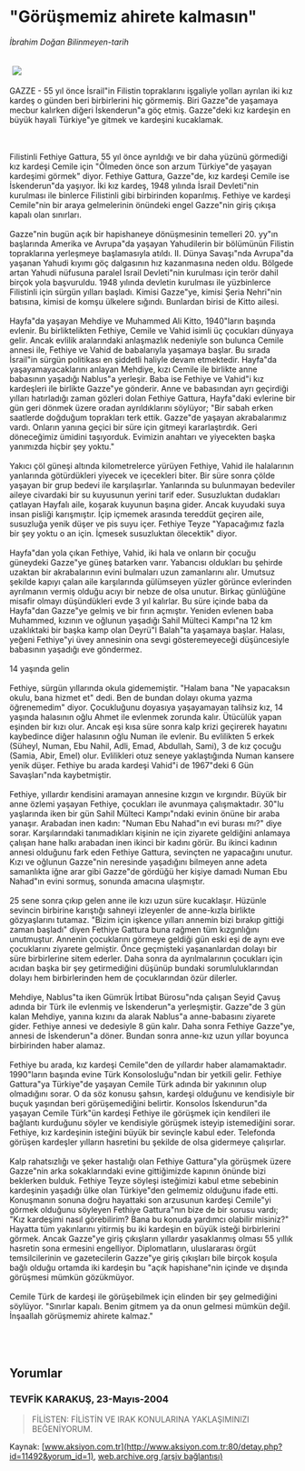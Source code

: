 # "Görüşmemiz ahirete kalmasın"

*İbrahim Doğan Bilinmeyen-tarih*

<div>
 <font>
  <img border="0" height="1" src="/web/20050119040546im_/http://www.aksiyon.com.tr/images/blank.gif"/>
 </font>
 <font class="content">
  <p>
   <img border="0" hspace="5" src="http://web.archive.org/web/20050119040546im_/http://www.aksiyon.com.tr/resim/493/48.jpg" vspace="5"/>
  </p>
 </font>
 <font class="content">
  GAZZE - 55 yıl önce İsrail"in Filistin topraklarını işgaliyle yolları ayrılan iki kız kardeş o günden beri birbirlerini hiç görmemiş. Biri Gazze"de yaşamaya mecbur kalırken diğeri İskenderun"a göç etmiş. Gazze"deki kız kardeşin en büyük hayali Türkiye"ye gitmek ve kardeşini kucaklamak.
  <br>
  </br>
 </font>
 <br/>
 <p>
  <font class="content">
   Filistinli Fethiye Gattura, 55 yıl önce ayrıldığı ve bir daha yüzünü görmediği kız kardeşi Cemile için "Ölmeden önce son arzum Türkiye"de yaşayan kardeşimi görmek" diyor. Fethiye Gattura, Gazze"de, kız kardeşi Cemile ise İskenderun"da yaşıyor. İki kız kardeş, 1948 yılında İsrail Devleti"nin kurulması ile binlerce Filistinli gibi birbirinden koparılmış. Fethiye ve kardeşi Cemile"nin bir araya gelmelerinin önündeki engel Gazze"nin giriş çıkışa kapalı olan sınırları.
   <br>
    <br>
     Gazze"nin bugün açık bir hapishaneye dönüşmesinin temelleri 20. yy"ın başlarında Amerika ve Avrupa"da yaşayan Yahudilerin bir bölümünün Filistin topraklarına yerleşmeye başlamasıyla atıldı. II. Dünya Savaşı"nda Avrupa"da yaşanan Yahudi kıyımı göç dalgasının hız kazanmasına neden oldu. Bölgede artan Yahudi nüfusuna paralel İsrail Devleti"nin kurulması için terör dahil birçok yola başvuruldu. 1948 yılında devletin kurulması ile yüzbinlerce Filistinli için sürgün yılları başladı. Kimisi Gazze"ye, kimisi Şeria Nehri"nin batısına, kimisi de komşu ülkelere sığındı. Bunlardan birisi de Kitto ailesi.
     <br>
      <br/>
      Hayfa"da yaşayan Mehdiye ve Muhammed Ali Kitto, 1940"ların başında evlenir. Bu birliktelikten Fethiye, Cemile ve Vahid isimli üç çocukları dünyaya gelir. Ancak evlilik aralarındaki anlaşmazlık nedeniyle son bulunca Cemile annesi ile, Fethiye ve Vahid de babalarıyla yaşamaya başlar. Bu sırada İsrail"in sürgün politikası en şiddetli haliyle devam etmektedir. Hayfa"da yaşayamayacaklarını anlayan Mehdiye, kızı Cemile ile birlikte anne babasının yaşadığı Nablus"a yerleşir. Baba ise Fethiye ve Vahid"i kız kardeşleri ile birlikte Gazze"ye gönderir. Anne ve babasından ayrı geçirdiği yılları hatırladığı zaman gözleri dolan Fethiye Gattura, Hayfa"daki evlerine bir gün geri dönmek üzere oradan ayrıldıklarını söylüyor; "Bir sabah erken saatlerde doğduğum toprakları terk ettik. Gazze"de yaşayan akrabalarımız vardı. Onların yanına geçici bir süre için gitmeyi kararlaştırdık. Geri döneceğimiz ümidini taşıyorduk. Evimizin anahtarı ve yiyecekten başka yanımızda hiçbir şey yoktu."
      <br/>
      <br/>
      Yakıcı çöl güneşi altında kilometrelerce yürüyen Fethiye, Vahid ile halalarının yanlarında götürdükleri yiyecek ve içecekleri biter. Bir süre sonra çölde yaşayan bir grup bedevi ile karşılaşırlar. Yanlarında su bulunmayan bedeviler aileye civardaki bir su kuyusunun yerini tarif eder. Susuzluktan dudakları çatlayan Hayfalı aile, koşarak kuyunun başına gider. Ancak kuyudaki suya insan pisliği karışmıştır. İçip içmemek arasında tereddüt geçiren aile, susuzluğa yenik düşer ve pis suyu içer. Fethiye Teyze "Yapacağımız fazla bir şey yoktu o an için. İçmesek susuzluktan ölecektik" diyor.
      <br/>
      <br/>
      Hayfa"dan yola çıkan Fethiye, Vahid, iki hala ve onların bir çocuğu güneydeki Gazze"ye güneş batarken varır. Yabancısı oldukları bu şehirde uzaktan bir akrabalarının evini bulmaları uzun zamanlarını alır. Umutsuz şekilde kapıyı çalan aile karşılarında gülümseyen yüzler görünce evlerinden ayrılmanın vermiş olduğu acıyı bir nebze de olsa unutur. Birkaç günlüğüne misafir olmayı düşündükleri evde 3 yıl kalırlar. Bu süre içinde baba da Hayfa"dan Gazze"ye gelmiş ve bir fırın açmıştır. Yeniden evlenen baba Muhammed, kızının ve oğlunun yaşadığı Sahil Mülteci Kampı"na 12 km uzaklıktaki bir başka kamp olan Deyrü"l Balah"ta yaşamaya başlar. Halası, yeğeni Fethiye"yi üvey annesinin ona sevgi gösteremeyeceği düşüncesiyle babasının yaşadığı eve göndermez.
      <br/>
      <br/>
      14 yaşında gelin
      <br/>
      <br/>
      Fethiye, sürgün yıllarında okula gidememiştir. "Halam bana "Ne yapacaksın okulu, bana hizmet et" dedi. Ben de bundan dolayı okuma yazma öğrenemedim" diyor. Çocukluğunu doyasıya yaşayamayan talihsiz kız, 14 yaşında halasının oğlu Ahmet ile evlenmek zorunda kalır. Ütücülük yapan eşinden bir kızı olur. Ancak eşi kısa süre sonra kalp krizi geçirerek hayatını kaybedince diğer halasının oğlu Numan ile evlenir. Bu evlilikten 5 erkek (Süheyl, Numan, Ebu Nahil, Adli, Emad, Abdullah, Sami), 3 de kız çocuğu (Samia, Abir, Emel) olur. Evlilikleri otuz seneye yaklaştığında Numan kansere yenik düşer. Fethiye bu arada kardeşi Vahid"i de 1967"deki 6 Gün Savaşları"nda kaybetmiştir.
      <br/>
      <br/>
      Fethiye, yıllardır kendisini aramayan annesine kızgın ve kırgındır. Büyük bir anne özlemi yaşayan Fethiye, çocukları ile avunmaya çalışmaktadır. 30"lu yaşlarında iken bir gün Sahil Mülteci Kampı"ndaki evinin önüne bir araba yanaşır. Arabadan inen kadın: "Numan Ebu Nahad"ın evi burası mı?" diye sorar. Karşılarındaki tanımadıkları kişinin ne için ziyarete geldiğini anlamaya çalışan hane halkı arabadan inen ikinci bir kadını görür. Bu ikinci kadının annesi olduğunu fark eden Fethiye Gattura, sevinçten ne yapacağını unutur. Kızı ve oğlunun Gazze"nin neresinde yaşadığını bilmeyen anne adeta samanlıkta iğne arar gibi Gazze"de gördüğü her kişiye damadı Numan Ebu Nahad"ın evini sormuş, sonunda amacına ulaşmıştır.
      <br/>
      <br/>
      25 sene sonra çıkıp gelen anne ile kızı uzun süre kucaklaşır. Hüzünle sevincin birbirine karıştığı sahneyi izleyenler de anne-kızla birlikte gözyaşlarını tutamaz. "Bizim için işkence yılları annemin bizi bırakıp gittiği zaman başladı" diyen Fethiye Gattura buna rağmen tüm kızgınlığını unutmuştur. Annenin çocuklarını görmeye geldiği gün eski eşi de aynı eve çocuklarını ziyarete gelmiştir. Önce geçmişteki yaşananlardan dolayı bir süre birbirlerine sitem ederler. Daha sonra da ayrılmalarının çocukları için acıdan başka bir şey getirmediğini düşünüp bundaki sorumluluklarından dolayı hem birbirlerinden hem de çocuklarından özür dilerler.
      <br/>
      <br/>
      Mehdiye, Nablus"ta iken Gümrük İrtibat Bürosu"nda çalışan Seyid Çavuş adında bir Türk ile evlenmiş ve İskenderun"a yerleşmiştir. Gazze"de 3 gün kalan Mehdiye, yanına kızını da alarak Nablus"a anne-babasını ziyarete gider. Fethiye annesi ve dedesiyle 8 gün kalır. Daha sonra Fethiye Gazze"ye, annesi de İskenderun"a döner. Bundan sonra anne-kız uzun yıllar boyunca birbirinden haber alamaz.
      <br/>
      <br/>
      Fethiye bu arada, kız kardeşi Cemile"den de yıllardır haber alamamaktadır. 1990"ların başında evine Türk Konsolosluğu"ndan bir yetkili gelir. Fethiye Gattura"ya Türkiye"de yaşayan Cemile Türk adında bir yakınının olup olmadığını sorar. O da söz konusu şahsın, kardeşi olduğunu ve kendisiyle bir buçuk yaşından beri görüşemediğini belirtir. Konsolos İskendurun"da yaşayan Cemile Türk"ün kardeşi Fethiye ile görüşmek için kendileri ile bağlantı kurduğunu söyler ve kendisiyle görüşmek isteyip istemediğini sorar. Fethiye, kız kardeşinin isteğini büyük bir sevinçle kabul eder. Telefonda görüşen kardeşler yılların hasretini bu şekilde de olsa gidermeye çalışırlar.
      <br/>
      <br/>
      Kalp rahatsızlığı ve şeker hastalığı olan Fethiye Gattura"yla görüşmek üzere Gazze"nin arka sokaklarındaki evine gittiğimizde kapının önünde bizi beklerken bulduk. Fethiye Teyze söyleşi isteğimizi kabul etme sebebinin kardeşinin yaşadığı ülke olan Türkiye"den gelmemiz olduğunu ifade etti. Konuşmanın sonuna doğru hayattaki son arzusunun kardeşi Cemile"yi görmek olduğunu söyleyen Fethiye Gattura"nın bize de bir sorusu vardı; "Kız kardeşimi nasıl görebilirim? Bana bu konuda yardımcı olabilir misiniz?" Hayatta tüm yakınlarını yitirmiş bu iki kardeşin en büyük isteği birbirlerini görmek. Ancak Gazze"ye giriş çıkışların yıllardır yasaklanmış olması 55 yıllık hasretin sona ermesini engelliyor. Diplomatların, uluslararası örgüt temsilcilerinin ve gazetecilerin Gazze"ye giriş çıkışları bile birçok koşula bağlı olduğu ortamda iki kardeşin bu "açık hapishane"nin içinde ve dışında görüşmesi mümkün gözükmüyor.
      <br/>
      <br/>
      Cemile Türk de kardeşi ile görüşebilmek için elinden bir şey gelmediğini söylüyor. "Sınırlar kapalı. Benim gitmem ya da onun gelmesi mümkün değil. İnşaallah  görüşmemiz ahirete kalmaz."
      <br/>
     </br>
    </br>
   </br>
  </font>
 </p>
</div>


## Yorumlar

### TEVFİK KARAKUŞ, 23-Mayıs-2004
> FİLİSTEN: 
> FİLİSTİN VE IRAK KONULARINA YAKLAŞIMINIZI BEĞENİYORUM.

Kaynak: [www.aksiyon.com.tr](http://www.aksiyon.com.tr:80/detay.php?id=11492&yorum_id=1), [web.archive.org (arşiv bağlantısı)](http://web.archive.org/web/20050119040546/http://www.aksiyon.com.tr:80/detay.php?id=11492&yorum_id=1)

